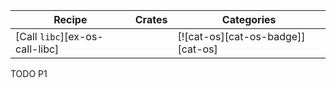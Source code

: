 | Recipe | Crates | Categories |
|--------|--------|------------|
| [Call `libc`][ex-os-call-libc] |  | [![cat-os][cat-os-badge]][cat-os] |

<div class="hidden">
TODO P1
</div>
